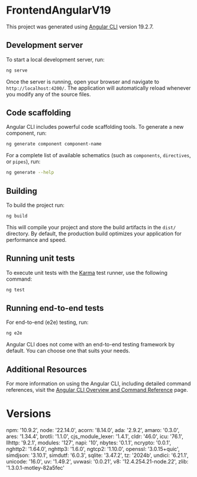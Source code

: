 # FrontendAngularV19

This project was generated using [Angular CLI](https://github.com/angular/angular-cli) version 19.2.7.

## Development server

To start a local development server, run:

```bash
ng serve
```

Once the server is running, open your browser and navigate to `http://localhost:4200/`. The application will automatically reload whenever you modify any of the source files.

## Code scaffolding

Angular CLI includes powerful code scaffolding tools. To generate a new component, run:

```bash
ng generate component component-name
```

For a complete list of available schematics (such as `components`, `directives`, or `pipes`), run:

```bash
ng generate --help
```

## Building

To build the project run:

```bash
ng build
```

This will compile your project and store the build artifacts in the `dist/` directory. By default, the production build optimizes your application for performance and speed.

## Running unit tests

To execute unit tests with the [Karma](https://karma-runner.github.io) test runner, use the following command:

```bash
ng test
```

## Running end-to-end tests

For end-to-end (e2e) testing, run:

```bash
ng e2e
```

Angular CLI does not come with an end-to-end testing framework by default. You can choose one that suits your needs.

## Additional Resources

For more information on using the Angular CLI, including detailed command references, visit the [Angular CLI Overview and Command Reference](https://angular.dev/tools/cli) page.


# Versions

npm: '10.9.2',
  node: '22.14.0',
  acorn: '8.14.0',
  ada: '2.9.2',
  amaro: '0.3.0',
  ares: '1.34.4',
  brotli: '1.1.0',
  cjs_module_lexer: '1.4.1',
  cldr: '46.0',
  icu: '76.1',
  llhttp: '9.2.1',
  modules: '127',
  napi: '10',
  nbytes: '0.1.1',
  ncrypto: '0.0.1',
  nghttp2: '1.64.0',
  nghttp3: '1.6.0',
  ngtcp2: '1.10.0',
  openssl: '3.0.15+quic',
  simdjson: '3.10.1',
  simdutf: '6.0.3',
  sqlite: '3.47.2',
  tz: '2024b',
  undici: '6.21.1',
  unicode: '16.0',
  uv: '1.49.2',
  uvwasi: '0.0.21',
  v8: '12.4.254.21-node.22',
  zlib: '1.3.0.1-motley-82a5fec'